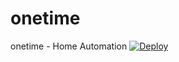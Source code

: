 # onetime
onetime - Home Automation
<a href="https://heroku.com/deploy?template=https://github.com/tylerdeanharris/onetime.git">
  <img src="https://s3.amazonaws.com/heroku-devcenter-files/article-images/2151-imported-1443570568-2151-imported-1443555045-button.svg" alt="Deploy">
</a>

